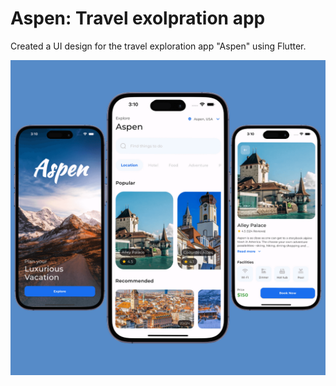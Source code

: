 # Aspen: Travel exolpration app

Created a UI design for the travel exploration app "Aspen" using Flutter.

![Aspen app design](https://github.com/bhoomit74/aspen/blob/main/images/Aspen_design.png)
